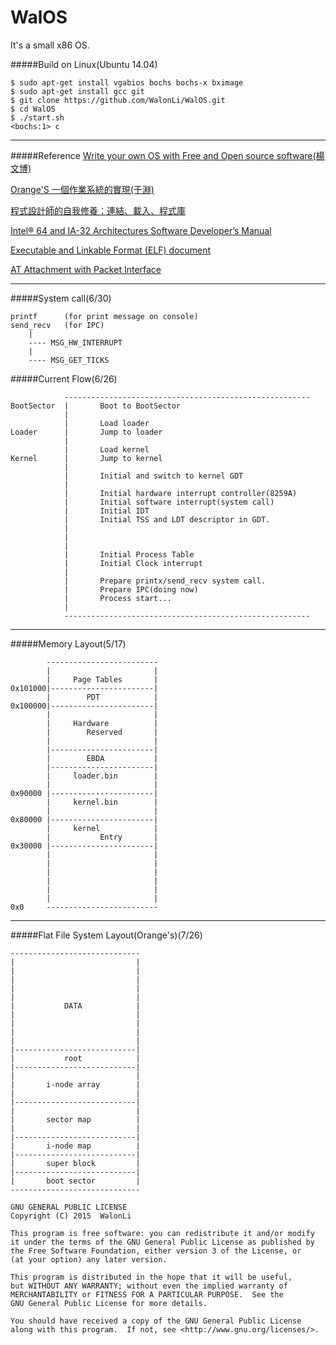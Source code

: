# WalOS

It's a small x86 OS.

#####Build on Linux(Ubuntu 14.04)
````
$ sudo apt-get install vgabios bochs bochs-x bximage
$ sudo apt-get install gcc git
$ git clone https://github.com/WalonLi/WalOS.git
$ cd WalOS
$ ./start.sh
<bochs:1> c
````
----

#####Reference
[Write your own OS with Free and Open source software(楊文博)](http://share.solrex.cn/WriteOS/)

[Orange'S 一個作業系統的實現(于淵)](http://forrestyu.net/)

[程式設計師的自我修養：連結、載入、程式庫](http://www.books.com.tw/products/0010456858)

[Intel® 64 and IA-32 Architectures Software Developer’s Manual](http://www.intel.com/content/www/us/en/processors/architectures-software-developer-manuals.html)

[Executable and Linkable Format (ELF) document](http://flint.cs.yale.edu/cs422/doc/ELF_Format.pdf)

[AT Attachment with Packet Interface](http://www.t13.org/documents/uploadeddocuments/docs2007/d1532v1r4b-at_attachment_with_packet_interface_-_7_volume_1.pdf)

----
#####System call(6/30)
```
printf      (for print message on console)
send_recv   (for IPC)
    |
    ---- MSG_HW_INTERRUPT
    |
    ---- MSG_GET_TICKS
```

#####Current Flow(6/26)
```
            -------------------------------------------------------
BootSector  |       Boot to BootSector
            |
            |       Load loader
Loader      |       Jump to loader
            |
            |       Load kernel
Kernel      |       Jump to kernel
            |
            |       Initial and switch to kernel GDT
            |
            |       Initial hardware interrupt controller(8259A)
            |       Initial software interrupt(system call)
            |       Initial IDT
            |       Initial TSS and LDT descriptor in GDT.
            |
            |
            |
            |       Initial Process Table
            |       Initial Clock interrupt
            |
            |       Prepare printx/send_recv system call.
            |       Prepare IPC(doing now)
            |       Process start...
            |
            -------------------------------------------------------
```



----

#####Memory Layout(5/17)
```
        -------------------------
        |                       |
        |     Page Tables       |
0x101000|-----------------------|
        |        PDT            |
0x100000|-----------------------|
        |                       |
        |     Hardware          |
        |        Reserved       |
        |                       |
        |-----------------------|
        |        EBDA           |
        |-----------------------|
        |     loader.bin        |
        |                       |
0x90000 |-----------------------|
        |     kernel.bin        |
        |                       |
0x80000 |-----------------------|
        |     kernel            |
        |           Entry       |
0x30000 |-----------------------|
        |                       |
        |                       |
        |                       |
        |                       |
        |                       |
        |                       |
0x0     -------------------------
```

----
#####Flat File System Layout(Orange's)(7/26)
```
-----------------------------
|                           |
|                           |
|                           |
|                           |
|                           |
|           DATA            |
|                           |
|                           |
|                           |
|                           |
|---------------------------|
|           root            |
|---------------------------|
|                           |
|       i-node array        |
|                           |
|---------------------------|
|                           |
|       sector map          |
|                           |
|---------------------------|
|       i-node map          |
|---------------------------|
|       super block         |
|---------------------------|
|       boot sector         |
-----------------------------

```

```
GNU GENERAL PUBLIC LICENSE
Copyright (C) 2015  WalonLi

This program is free software: you can redistribute it and/or modify
it under the terms of the GNU General Public License as published by
the Free Software Foundation, either version 3 of the License, or
(at your option) any later version.

This program is distributed in the hope that it will be useful,
but WITHOUT ANY WARRANTY; without even the implied warranty of
MERCHANTABILITY or FITNESS FOR A PARTICULAR PURPOSE.  See the
GNU General Public License for more details.

You should have received a copy of the GNU General Public License
along with this program.  If not, see <http://www.gnu.org/licenses/>.
```
